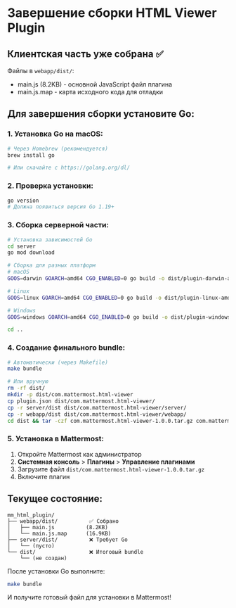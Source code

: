 # Завершение сборки HTML Viewer Plugin

## Клиентская часть уже собрана ✅
Файлы в `webapp/dist/`:
- main.js (8.2KB) - основной JavaScript файл плагина
- main.js.map - карта исходного кода для отладки

## Для завершения сборки установите Go:

### 1. Установка Go на macOS:
```bash
# Через Homebrew (рекомендуется)
brew install go

# Или скачайте с https://golang.org/dl/
```

### 2. Проверка установки:
```bash
go version
# Должна появиться версия Go 1.19+
```

### 3. Сборка серверной части:
```bash
# Установка зависимостей Go
cd server
go mod download

# Сборка для разных платформ
# macOS
GOOS=darwin GOARCH=amd64 CGO_ENABLED=0 go build -o dist/plugin-darwin-amd64 ./...

# Linux  
GOOS=linux GOARCH=amd64 CGO_ENABLED=0 go build -o dist/plugin-linux-amd64 ./...

# Windows
GOOS=windows GOARCH=amd64 CGO_ENABLED=0 go build -o dist/plugin-windows-amd64.exe ./...

cd ..
```

### 4. Создание финального bundle:
```bash
# Автоматически (через Makefile)
make bundle

# Или вручную
rm -rf dist/
mkdir -p dist/com.mattermost.html-viewer
cp plugin.json dist/com.mattermost.html-viewer/
cp -r server/dist dist/com.mattermost.html-viewer/server/
cp -r webapp/dist dist/com.mattermost.html-viewer/webapp/
cd dist && tar -czf com.mattermost.html-viewer-1.0.0.tar.gz com.mattermost.html-viewer
```

### 5. Установка в Mattermost:
1. Откройте Mattermost как администратор
2. **Системная консоль** > **Плагины** > **Управление плагинами**
3. Загрузите файл `dist/com.mattermost.html-viewer-1.0.0.tar.gz`
4. Включите плагин

## Текущее состояние:
```
mm_html_plugin/
├── webapp/dist/          ✅ Собрано
│   ├── main.js          (8.2KB)
│   └── main.js.map      (16.9KB)
├── server/dist/          ❌ Требует Go
│   └── (пусто)
└── dist/                 ❌ Итоговый bundle
    └── (не создан)
```

После установки Go выполните:
```bash
make bundle
```

И получите готовый файл для установки в Mattermost! 